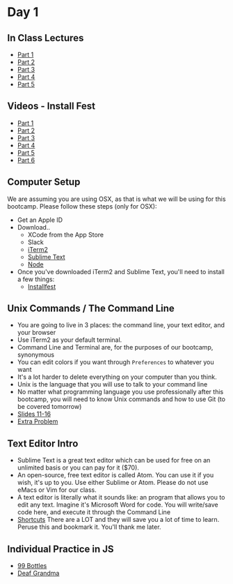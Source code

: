 Day 1
=====
In Class Lectures
------------
* [Part 1](https://vimeo.com/219576470)
* [Part 2](https://vimeo.com/219552452)
* [Part 3](https://vimeo.com/219573483)
* [Part 4](https://vimeo.com/219573441)
* [Part 5](https://vimeo.com/219579410)

Videos - Install Fest
------------
* [Part 1](https://vimeo.com/321355712)
* [Part 2](https://vimeo.com/321355701)
* [Part 3](https://vimeo.com/321355693)
* [Part 4](https://vimeo.com/321355684)
* [Part 5](https://vimeo.com/321355666)
* [Part 6](https://vimeo.com/321355652)


Computer Setup
--------------
We are assuming you are using OSX, as that is what we will be using for this bootcamp. Please follow these steps (only for OSX):
* Get an Apple ID 
* Download..
  * XCode from the App Store
  * Slack 
  * [iTerm2](https://www.iterm2.com/)
  * [Sublime Text](https://www.sublimetext.com/)
  * [Node](https://nodejs.org/en/download/)
* Once you've downloaded iTerm2 and Sublime Text, you'll need to install a few things:
  * [Installfest](https://gist.github.com/JYoung217/194c2d880e72778c5994f4a3c6812af2)


Unix Commands / The Command Line
-------------------------------------
* You are going to live in 3 places: the command line, your text editor, and your browser
* Use iTerm2 as your default terminal.
* Command Line and Terminal are, for the purposes of our bootcamp, synonymous
* You can edit colors if you want through `Preferences` to whatever you want
* It's a lot harder to delete everything on your computer than you think.
* Unix is the language that you will use to talk to your command line
* No matter what programming language you use professionally after this bootcamp, you will need to know Unix commands and how to use Git (to be covered tomorrow)
* [Slides 11-16](https://github.com/CodePlatoon/public_curriculum/blob/master/week-01/intro_to_rails_final.pdf)
* [Extra Problem](https://github.com/CodePlatoon/terminal-commands/)

Text Editor Intro
-----------------
* Sublime Text is a great text editor which can be used for free on an unlimited basis or you can pay for it ($70).
* An open-source, free text editor is called Atom. You can use it if you wish, it's up to you. Use either Sublime or Atom. Please do not use eMacs or Vim for our class.
* A text editor is literally what it sounds like: an program that allows you to edit any text. Imagine it's Microsoft Word for code. You will write/save code here, and execute it through the Command Line
* [Shortcuts](http://docs.sublimetext.info/en/latest/reference/keyboard_shortcuts_osx.html) There are a LOT and they will save you a lot of time to learn. Peruse this and bookmark it. You'll thank me later.

Individual Practice in JS
-------------------------------
* [99 Bottles](https://github.com/CodePlatoon/99-bottles)
* [Deaf Grandma](https://github.com/CodePlatoon/deaf-grandma)
